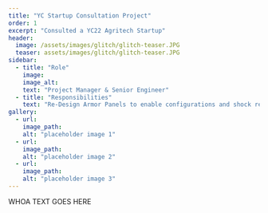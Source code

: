 ```yaml
---
title: "YC Startup Consultation Project"
order: 1
excerpt: "Consulted a YC22 Agritech Startup"
header:
  image: /assets/images/glitch/glitch-teaser.JPG
  teaser: assets/images/glitch/glitch-teaser.JPG
sidebar:
  - title: "Role"
    image: 
    image_alt: 
    text: "Project Manager & Senior Engineer"
  - title: "Responsibilities"
    text: "Re-Design Armor Panels to enable configurations and shock reduction"
gallery:
  - url:
    image_path: 
    alt: "placeholder image 1"
  - url: 
    image_path: 
    alt: "placeholder image 2"
  - url: 
    image_path: 
    alt: "placeholder image 3"
---
```


WHOA TEXT GOES HERE
